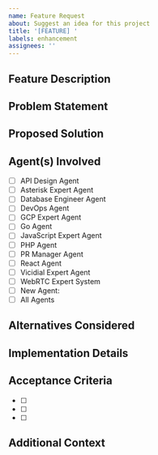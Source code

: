 ```yaml
---
name: Feature Request
about: Suggest an idea for this project
title: '[FEATURE] '
labels: enhancement
assignees: ''
---
```


## Feature Description
<!-- A clear and concise description of the feature you'd like -->

## Problem Statement
<!-- Describe the problem this feature would solve -->

## Proposed Solution
<!-- Describe the solution you'd like -->

## Agent(s) Involved
<!-- Which agent(s) would this feature affect or enhance? -->
- [ ] API Design Agent
- [ ] Asterisk Expert Agent
- [ ] Database Engineer Agent
- [ ] DevOps Agent
- [ ] GCP Expert Agent
- [ ] Go Agent
- [ ] JavaScript Expert Agent
- [ ] PHP Agent
- [ ] PR Manager Agent
- [ ] React Agent
- [ ] Vicidial Expert Agent
- [ ] WebRTC Expert System
- [ ] New Agent: 
- [ ] All Agents

## Alternatives Considered
<!-- Describe any alternative solutions or features you've considered -->

## Implementation Details
<!-- If you have ideas about how to implement this feature -->

## Acceptance Criteria
<!-- What needs to be done to consider this feature complete? -->
- [ ] 
- [ ] 
- [ ] 

## Additional Context
<!-- Add any other context or screenshots about the feature request here -->
